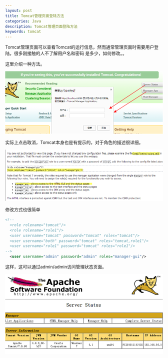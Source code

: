 ```yaml
---
layout: post
title: Tomcat管理页面登陆方法
categories: Java
description: Tomcat管理页面登陆方法
keywords: tomcat
---
```


Tomcat管理页面可以查看Tomcat的运行信息，然而通常管理页面时需要用户登陆，很多刚接触的人不了解用户名和密码 是多少，如何修改。。

这里介绍一种方法。

![](/images/posts/tomcat-admin/1.png)

实际上点击取消，Tomcat本身也是有提示的，对于角色的描述很详细。

![](/images/posts/tomcat-admin/3.png)

修改方式也很简单

```xml
<!--
  <role rolename="tomcat"/>
  <role rolename="role1"/>
  <user username="tomcat" password="tomcat" roles="tomcat"/>
  <user username="both" password="tomcat" roles="tomcat,role1"/>
  <user username="role1" password="tomcat" roles="role1"/>
-->
  <user username="admin" password="admin" roles="manager-gui"/>
```

这样，这可以通过admin/admin访问管理状态页面。

![](/images/posts/tomcat-admin/2.png)